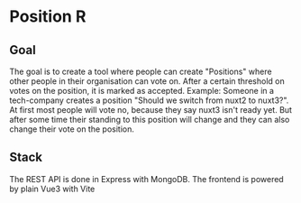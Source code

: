 # Position R

## Goal

The goal is to create a tool where people can create "Positions" where other people in their organisation can vote on. After a certain threshold on votes on the position, it is marked as accepted.
Example: Someone in a tech-company creates a position "Should we switch from nuxt2 to nuxt3?". At first most people will vote no, because they say nuxt3 isn't ready yet. But after some time their standing to this position will change and they can also change their vote on the position.

## Stack

The REST API is done in Express with MongoDB. The frontend is powered by plain Vue3 with Vite

